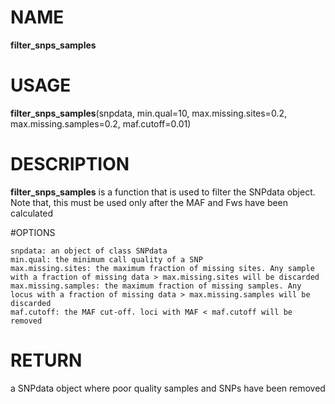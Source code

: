 # NAME

**filter_snps_samples**

# USAGE

**filter_snps_samples**(snpdata, min.qual=10, max.missing.sites=0.2, max.missing.samples=0.2, maf.cutoff=0.01)

# DESCRIPTION

**filter_snps_samples** is a function that is used to filter the SNPdata object. Note that, this must be used only after the MAF and Fws have been calculated

#OPTIONS
```
snpdata: an object of class SNPdata
min.qual: the minimum call quality of a SNP
max.missing.sites: the maximum fraction of missing sites. Any sample with a fraction of missing data > max.missing.sites will be discarded
max.missing.samples: the maximum fraction of missing samples. Any locus with a fraction of missing data > max.missing.samples will be discarded
maf.cutoff: the MAF cut-off. loci with MAF < maf.cutoff will be removed
```

# RETURN
a SNPdata object where poor quality samples and SNPs have been removed
